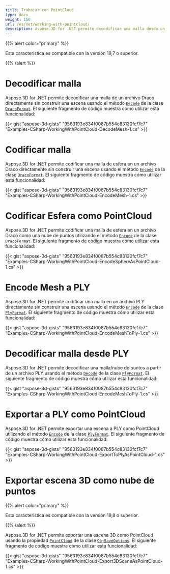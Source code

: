 ```yaml
---
title: Trabajar con PointCloud
type: docs
weight: 150
url: /es/net/working-with-pointcloud/
description: Aspose.3D for .NET permite decodificar una malla desde un archivo Draco directamente sin construir una escena usando el método Decode de la clase DracoFormat.
---
```

{{% alert color="primary" %}} 

Esta característica es compatible con la versión 19,7 o superior.

{{% /alert %}} 
#  **Decodificar malla**
Aspose.3D for .NET permite decodificar una malla de un archivo Draco directamente sin construir una escena usando el método [`Decode`](https://reference.aspose.com/net/3d/aspose.threed.formats.dracoformat/decode/methods/1) de la clase [`DracoFormat`](https://reference.aspose.com/net/3d/aspose.threed.formats/dracoformat). El siguiente fragmento de código muestra cómo utilizar esta funcionalidad:



{{< gist "aspose-3d-gists" "9563193e834f0087b554c83130fcf7c7" "Examples-CSharp-WorkingWithPointCloud-DecodeMesh-1.cs" >}}
#  **Codificar malla**
Aspose.3D for .NET permite codificar una malla de esfera en un archivo Draco directamente sin construir una escena usando el método [`Encode`](https://reference.aspose.com/net/3d/aspose.threed.formats.dracoformat/encode/methods/2) de la clase [`DracoFormat`](https://reference.aspose.com/net/3d/aspose.threed.formats/dracoformat). El siguiente fragmento de código muestra cómo utilizar esta funcionalidad:



{{< gist "aspose-3d-gists" "9563193e834f0087b554c83130fcf7c7" "Examples-CSharp-WorkingWithPointCloud-EncodeMesh-1.cs" >}}
#  **Codificar Esfera como PointCloud**
Aspose.3D for .NET permite codificar una malla de esfera en un archivo Draco como una nube de puntos utilizando el método [`Encode`](https://reference.aspose.com/net/3d/aspose.threed.formats.dracoformat/encode/methods/2) de la clase [`DracoFormat`](https://reference.aspose.com/net/3d/aspose.threed.formats/dracoformat). El siguiente fragmento de código muestra cómo utilizar esta funcionalidad:



{{< gist "aspose-3d-gists" "9563193e834f0087b554c83130fcf7c7" "Examples-CSharp-WorkingWithPointCloud-EncodeSphereAsPointCloud-1.cs" >}}
#  **Encode Mesh a PLY**
Aspose.3D for .NET permite codificar una malla en un archivo PLY directamente sin construir una escena usando el método [`Encode`](https://reference.aspose.com/net/3d/aspose.threed.formats.plyformat/encode/methods/1) de la clase [`PlyFormat`](https://reference.aspose.com/net/3d/aspose.threed.formats/plyformat). El siguiente fragmento de código muestra cómo utilizar esta funcionalidad:



{{< gist "aspose-3d-gists" "9563193e834f0087b554c83130fcf7c7" "Examples-CSharp-WorkingWithPointCloud-EncodeMeshToPly-1.cs" >}}
#  **Decodificar malla desde PLY**
Aspose.3D for .NET permite decodificar una malla/nube de puntos a partir de un archivo PLY usando el método [`Decode`](https://reference.aspose.com/net/3d/aspose.threed.formats.plyformat/decode/methods/1) de la clase [`PlyFormat`](https://reference.aspose.com/net/3d/aspose.threed.formats/plyformat). El siguiente fragmento de código muestra cómo utilizar esta funcionalidad:



{{< gist "aspose-3d-gists" "9563193e834f0087b554c83130fcf7c7" "Examples-CSharp-WorkingWithPointCloud-EncodeMeshToPly-1.cs" >}}
#  **Exportar a PLY como PointCloud**
Aspose.3D for .NET permite exportar una escena a PLY como PointCloud utilizando el método [`Encode`](https://reference.aspose.com/net/3d/aspose.threed.formats.plyformat/encode/methods/1) de la clase [`PlyFormat`](https://reference.aspose.com/net/3d/aspose.threed.formats/plyformat). El siguiente fragmento de código muestra cómo utilizar esta funcionalidad:



{{< gist "aspose-3d-gists" "9563193e834f0087b554c83130fcf7c7" "Examples-CSharp-WorkingWithPointCloud-ExportToPlyAsPointCloud-1.cs" >}}
#  **Exportar escena 3D como nube de puntos**
{{% alert color="primary" %}} 

Esta característica es compatible con la versión 19,8 o superior.

{{% /alert %}} 

Aspose.3D for .NET permite exportar una escena 3D como PointCloud usando la propiedad [`PointCloud`](https://reference.aspose.com/net/3d/aspose.threed.formats/objsaveoptions/properties/pointcloud) de la clase [`ObjSaveOptions`](https://reference.aspose.com/net/3d/aspose.threed.formats/objsaveoptions). El siguiente fragmento de código muestra cómo utilizar esta funcionalidad:

{{< gist "aspose-3d-gists" "9563193e834f0087b554c83130fcf7c7" "Examples-CSharp-WorkingWithPointCloud-Export3DSceneAsPointCloud-1.cs" >}}
